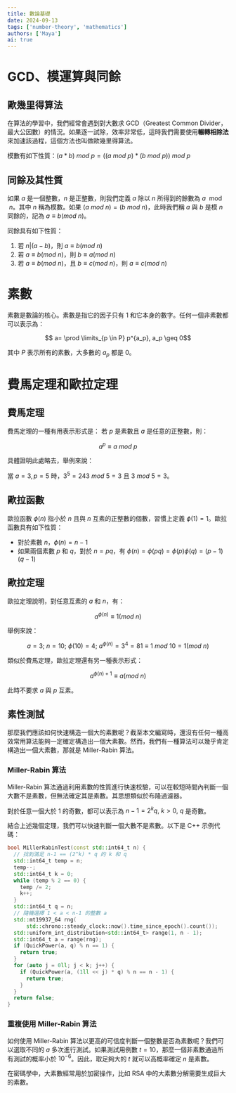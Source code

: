 ```yaml
---
title: 數論基礎
date: 2024-09-13
tags: ['number-theory', 'mathematics']
authors: ['Maya']
ai: true
---
```


# GCD、模運算與同餘

## 歐幾里得算法

在算法的學習中，我們經常會遇到對大數求 GCD（Greatest Common Divider，最大公因數）的情況。如果逐一試除，效率非常低，這時我們需要使用**輾轉相除法**來加速該過程，這個方法也叫做歐幾里得算法。

模數有如下性質：$(a*b)\ mod \ p=((a\ mod \ p)*(b \ mod \ p))\ mod\ p$

## 同餘及其性質

如果 $a$ 是一個整數，$n$ 是正整數，則我們定義 $a$ 除以 $n$ 所得到的餘數為 $a \mod n$。其中 $n$ 稱為模數。如果 $(a\ mod\ n)=(b\ mod \ n)$，此時我們稱 $a$ 與 $b$ 是模 $n$ 同餘的，記為 $a\equiv b(mod \ n)$。

同餘具有如下性質：

1. 若 $n|(a-b)$，則 $a\equiv b(mod \ n)$
2. 若 $a\equiv b(mod \ n)$，則 $b\equiv a(mod \ n)$
3. 若 $a\equiv b(mod \ n)$，且 $b\equiv c(mod \ n)$，則 $a\equiv c(mod \ n)$

# 素數

素數是數論的核心。素數是指它的因子只有 1 和它本身的數字。任何一個非素數都可以表示為：

$$ a= \prod \limits_{p \in P} p^{a_p}, a_p \geq 0$$

其中 $P$ 表示所有的素數，大多數的 $a_p$ 都是 0。

# 費馬定理和歐拉定理

## 費馬定理

費馬定理的一種有用表示形式是：
若 $p$ 是素數且 $a$ 是任意的正整數，則：

$$a^p\equiv a \ mod \ p$$

具體證明此處略去，舉例來說：

當 $a=3, p=5$ 時，$3^5=243\ mod\  5 = 3$ 且 $3\  mod\  5 = 3$。

## 歐拉函數

歐拉函數 $\phi(n)$ 指小於 $n$ 且與 $n$ 互素的正整數的個數，習慣上定義 $\phi(1)=1$。歐拉函數具有如下性質：

- 對於素數 $n$，$\phi(n)=n-1$
- 如果兩個素數 $p$ 和 $q$，對於 $n=pq$，有 $\phi(n)=\phi (pq)=\phi (p) \phi (q)=(p-1)(q-1)$

## 歐拉定理

歐拉定理說明，對任意互素的 $a$ 和 $n$，有：

$$a^{\phi(n)} \equiv 1(mod \ n)$$

舉例來說：

$$a=3;\ n=10;\ \phi(10)=4;\ a^{\phi(n)}=3^4=81\equiv 1\  mod \ 10 = 1(mod \ n)$$

類似於費馬定理，歐拉定理還有另一種表示形式：

$$a^{\phi(n)+1}\equiv a(mod \ n)$$

此時不要求 $a$ 與 $p$ 互素。

## 素性測試

那麼我們應該如何快速構造一個大的素數呢？截至本文編寫時，還沒有任何一種高效常用算法能夠一定確定構造出一個大素數。然而，我們有一種算法可以幾乎肯定構造出一個大素數，那就是 Miller-Rabin 算法。

### Miller-Rabin 算法

Miller-Rabin 算法通過利用素數的性質進行快速校驗，可以在較短時間內判斷一個大數不是素數，但無法確定其是素數。其思想類似於布隆過濾器。

對於任意一個大於 1 的奇數，都可以表示為 $n-1=2^kq,\ k > 0,\ q$ 是奇數。

結合上述幾個定理，我們可以快速判斷一個大數不是素數。以下是 C++ 示例代碼：

```cpp
bool MillerRabinTest(const std::int64_t n) {
  // 找到滿足 n-1 == (2^k) * q 的 k 和 q
  std::int64_t temp = n;
  temp--;
  std::int64_t k = 0;
  while (temp % 2 == 0) {
    temp /= 2;
    k++;
  }
  std::int64_t q = n;
  // 隨機選擇 1 < a < n-1 的整數 a
  std::mt19937_64 rng(
      std::chrono::steady_clock::now().time_since_epoch().count());
  std::uniform_int_distribution<std::int64_t> range(1, n - 1);
  std::int64_t a = range(rng);
  if (QuickPower(a, q) % n == 1) {
    return true;
  }
  for (auto j = 0ll; j < k; j++) {
    if (QuickPower(a, (1ll << j) * q) % n == n - 1) {
      return true;
    }
  }
  return false;
}
```

### 重複使用 Miller-Rabin 算法

如何使用 Miller-Rabin 算法以更高的可信度判斷一個整數是否為素數呢？我們可以選取不同的 $a$ 多次進行測試。如果測試用例數 $t=10$，那麼一個非素數通過所有測試的概率小於 $10^{-6}$。因此，取足夠大的 $t$ 就可以高概率確定 $n$ 是素數。

在密碼學中，大素數經常用於加密操作，比如 RSA 中的大素數分解需要生成巨大的素數。